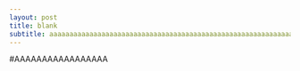 ```yaml
---
layout: post
title: blank
subtitle: aaaaaaaaaaaaaaaaaaaaaaaaaaaaaaaaaaaaaaaaaaaaaaaaaaaaaaaaaaaaaaaaaaaaaaaaaaaaaaaaaaaaa
---
```


#AAAAAAAAAAAAAAAAA